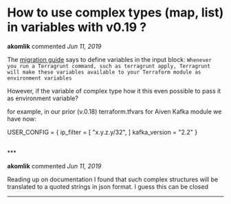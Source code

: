 # How to use complex types (map, list) in variables with v0.19 ?

**akomlik** commented *Jun 11, 2019*

The [migration guide](https://github.com/gruntwork-io/terragrunt/blob/master/_docs/migration_guides/upgrading_to_terragrunt_0.19.x.md) says to define variables in the input block:  `Whenever you run a Terragrunt command, such as terragrunt apply, Terragrunt will make these variables available to your Terraform module as environment variables`

However, if the variable of complex type how it this even possible to pass it as environment variable?

for example, in our prior (v.0.18) terraform.tfvars for Aiven Kafka module we have now:

USER_CONFIG = {
  ip_filter = [
    "x.y.z.y/32",
  ]
  kafka_version = "2.2"
}

<br />
***


**akomlik** commented *Jun 11, 2019*

Reading up on documentation I found that such complex structures will be translated to a quoted strings in json format. I guess this can be closed
***

